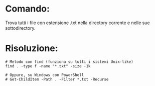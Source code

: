 # Comando:

Trova tutti i file con estensione .txt nella directory corrente e nelle sue sottodirectory.


# Risoluzione:
    # Metodo con find (funziona su tutti i sistemi Unix-like)
    find . -type f -name "*.txt" -size -1k

    # Oppure, su Windows con PowerShell
    # Get-ChildItem -Path . -Filter *.txt -Recurse